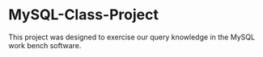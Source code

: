 # MySQL-Class-Project
This project was designed to exercise our query knowledge in the MySQL work bench software.
